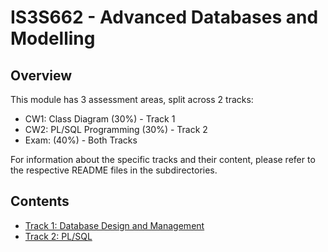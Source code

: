 # IS3S662 - Advanced Databases and Modelling

## Overview

This module has 3 assessment areas, split across 2 tracks:

- CW1: Class Diagram (30%) - Track 1
- CW2: PL/SQL Programming (30%) - Track 2
- Exam: (40%) - Both Tracks

For information about the specific tracks and their content, please refer to the respective README files in the subdirectories.

## Contents

- [Track 1: Database Design and Management](./track1/README.md)
- [Track 2: PL/SQL](./track2/README.md)
